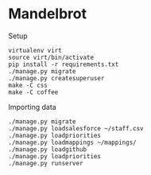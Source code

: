 Mandelbrot
==========

Setup

```
virtualenv virt
source virt/bin/activate
pip install -r requirements.txt
./manage.py migrate
./manage.py createsuperuser
make -C css
make -C coffee
```

Importing data

```
./manage.py migrate
./manage.py loadsalesforce ~/staff.csv
./manage.py loadpriorities
./manage.py loadmappings ~/mappings/
./manage.py loadgithub
./manage.py loadpriorities
./manage.py runserver
```
